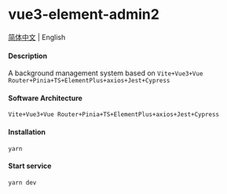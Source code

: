 # vue3-element-admin2

[简体中文](./README.md) | English

#### Description

A background management system based on `Vite+Vue3+Vue Router+Pinia+TS+ElementPlus+axios+Jest+Cypress`

#### Software Architecture

`Vite+Vue3+Vue Router+Pinia+TS+ElementPlus+axios+Jest+Cypress`

#### Installation

```shell
yarn
```

#### Start service

```shell
yarn dev
```
